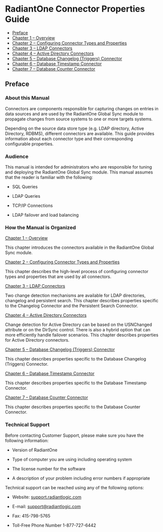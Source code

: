 # RadiantOne Connector Properties Guide

- [Preface](00-preface.md)
- [Chapter 1 – Overview](01-overview.md)
- [Chapter 2 – Configuring Connector Types and Properties](02-configuring-connector-types-and-properties.md)
- [Chapter 3 – LDAP Connectors](03-ldap-connectors.md)
- [Chapter 4 – Active Directory Connectors](04-active-directory-connectors.md)
- [Chapter 5 – Database Changelog (Triggers) Connector](05-database-changelog-triggers-connector.md)
- [Chapter 6 – Database Timestamp Connector](06-database-timestamp-connector.md)
- [Chapter 7 – Database Counter Connector](07-database-counter-connector.md)

## Preface

### About this Manual

Connectors are components responsible for capturing changes on entries in data sources and are used by the RadiantOne Global Sync module to propagate changes from source systems to one or more targets systems.

Depending on the source data store type (e.g. LDAP directory, Active Directory, RDBMS), different connectors are available. This guide provides information about each connector type and their corresponding configurable properties.

### Audience

This manual is intended for administrators who are responsible for tuning and deploying the RadiantOne Global Sync module. This manual assumes that the reader is familiar with the following:

- SQL Queries

- LDAP Queries

- TCP/IP Connections

- LDAP failover and load balancing

### How the Manual is Organized

[Chapter 1 – Overview](01-overview.md)

This chapter introduces the connectors available in the RadiantOne Global Sync module.

[Chapter 2 – Configuring Connector Types and Properties](02-configuring-connector-types-and-properties.md)

This chapter describes the high-level process of configuring connector types and properties that are used by all connectors.

[Chapter 3 – LDAP Connectors](03-ldap-connectors.md)

Two change detection mechanisms are available for LDAP directories, changelog and persistent search. This chapter describes properties specific to the Changelog Connector and the Persistent Search Connector.

[Chapter 4 – Active Directory Connectors](04-active-directory-connectors.md)

Change detection for Active Directory can be based on the USNChanged attribute or on the DirSync control. There is also a hybrid option that can more efficiently handle failover scenarios. This chapter describes properties for Active Directory connectors.

[Chapter 5 – Database Changelog (Triggers) Connector](05-database-changelog-triggers-connector.md)

This chapter describes properties specific to the Database Changelog (Triggers) Connector.

[Chapter 6 – Database Timestamp Connector](06-database-timestamp-connector.md)

This chapter describes properties specific to the Database Timestamp Connector.

[Chapter 7 – Database Counter Connector](07-database-counter-connector.md)

This chapter describes properties specific to the Database Counter Connector.

### Technical Support

Before contacting Customer Support, please make sure you have the following information:

- Version of RadiantOne

- Type of computer you are using including operating system

- The license number for the software

- A description of your problem including error numbers if appropriate

Technical support can be reached using any of the following options:

- Website: [support.radiantlogic.com](https://support.radiantlogic.com)

- E-mail: <support@radiantlogic.com>

- Fax: 415-798-5765

- Toll-Free Phone Number 1-877-727-6442
